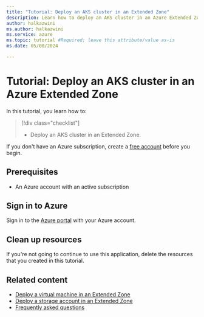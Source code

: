 ```yaml
---
title: "Tutorial: Deploy an AKS cluster in an Extended Zone"
description: Learn how to deploy an AKS cluster in an Azure Extended Zone.
author: halkazwini
ms.author: halkazwini
ms.service: azure
ms.topic: tutorial #Required; leave this attribute/value as-is
ms.date: 05/08/2024

---
```


# Tutorial: Deploy an AKS cluster in an Azure Extended Zone

In this tutorial, you learn how to:

> [!div class="checklist"]
> * Deploy an AKS cluster in an Extended Zone.

If you don't have an Azure subscription, create a [free account](https://azure.microsoft.com/free/?WT.mc_id=A261C142F) before you begin.

## Prerequisites

- An Azure account with an active subscription

## Sign in to Azure

Sign in to the [Azure portal](https://portal.azure.com) with your Azure account.

## Clean up resources

If you're not going to continue to use this application, delete the resources that you created in this tutorial.

## Related content

- [Deploy a virtual machine in an Extended Zone](deploy-vm-portal.md)
- [Deploy a storage account in an Extended Zone](create-storage-account.md)
- [Frequently asked questions](faq.md)
